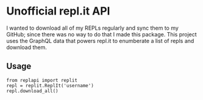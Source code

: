# Unofficial repl.it API

I wanted to download all of my REPLs regularly and sync them to my GitHub; since there was no way to do that I made this package. This project uses the GraphQL data that powers repl.it to enumberate a list of repls and download them.

## Usage

    from replapi import replit
    repl = replit.ReplIt('username')
    repl.download_all()
